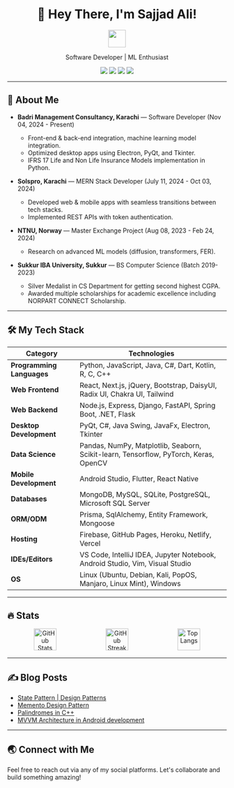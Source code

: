 <div id="header" align="center">
  <h1>👋 Hey There, I'm Sajjad Ali!</h1>
  <img 
    src="https://media.giphy.com/media/hvRJCLFzcasrR4ia7z/giphy.gif" 
    width="40px"/>
  <p>Software Developer | ML Enthusiast</p>
  <div id="badges">
    <a href="https://www.linkedin.com/in/sajjad-ali-b428b6198"><img src="https://img.shields.io/badge/LinkedIn-%230077B5.svg?style=for-the-badge&logo=linkedin&logoColor=white"/></a>
    <a href="https://www.youtube.com/channel/UCXfYIIBvk2e4H60BdKoznRA"><img src="https://img.shields.io/badge/YouTube-%23FF0000.svg?style=for-the-badge&logo=YouTube&logoColor=white"/></a>
    <a href="https://www.kaggle.com/sajjadali786"><img src="https://img.shields.io/badge/Kaggle-035a7d?style=for-the-badge&logo=kaggle&logoColor=white"/></a>
    <a href="https://dev.to/sajjadali54"><img src="https://img.shields.io/badge/dev.to-0A0A0A?style=for-the-badge&logo=dev.to&logoColor=white"/></a>
  </div>
  <!-- <p>
    <img src="https://komarev.com/ghpvc/?username=SajjadAli54&style=flat-square&color=blue" alt="profile views"/>
  </p> -->
</div>

---

## 🚀 About Me

- **Badri Management Consultancy, Karachi** — Software Developer (Nov 04, 2024 - Present)

  - Front-end & back-end integration, machine learning model integration.
  - Optimized desktop apps using Electron, PyQt, and Tkinter.
  - IFRS 17 Life and Non Life Insurance Models implementation in Python.

- **Solspro, Karachi** — MERN Stack Developer (July 11, 2024 - Oct 03, 2024)

  - Developed web & mobile apps with seamless transitions between tech stacks.
  - Implemented REST APIs with token authentication.

- **NTNU, Norway** — Master Exchange Project (Aug 08, 2023 - Feb 24, 2024)

  - Research on advanced ML models (diffusion, transformers, FER).

- **Sukkur IBA University, Sukkur** — BS Computer Science (Batch 2019-2023)
  - Silver Medalist in CS Department for getting second highest CGPA.
  - Awarded multiple scholarships for academic excellence including NORPART CONNECT Scholarship.

---

## 🛠️ My Tech Stack

| **Category**              | **Technologies**                                                                     |
| ------------------------- | ------------------------------------------------------------------------------------ |
| **Programming Languages** | Python, JavaScript, Java, C#, Dart, Kotlin, R, C, C++                                |
| **Web Frontend**          | React, Next.js, jQuery, Bootstrap, DaisyUI, Radix UI, Chakra UI, Tailwind            |
| **Web Backend**           | Node.js, Express, Django, FastAPI, Spring Boot, .NET, Flask                          |
| **Desktop Development**   | PyQt, C#, Java Swing, JavaFx, Electron, Tkinter                                      |
| **Data Science**          | Pandas, NumPy, Matplotlib, Seaborn, Scikit-learn, Tensorflow, PyTorch, Keras, OpenCV |
| **Mobile Development**    | Android Studio, Flutter, React Native                                                |
| **Databases**             | MongoDB, MySQL, SQLite, PostgreSQL, Microsoft SQL Server                             |
| **ORM/ODM**               | Prisma, SqlAlchemy, Entity Framework, Mongoose                                       |
| **Hosting**               | Firebase, GitHub Pages, Heroku, Netlify, Vercel                                      |
| **IDEs/Editors**          | VS Code, IntelliJ IDEA, Jupyter Notebook, Android Studio, Vim, Visual Studio         |
| **OS**                    | Linux (Ubuntu, Debian, Kali, PopOS, Manjaro, Linux Mint), Windows                    |

---

## 🔥 Stats

<div align="center">
  <img src="https://github-readme-stats-sigma-five.vercel.app/api?username=SajjadAli54&show_icons=true&theme=blue-green&count_private=true" alt="GitHub Stats" width="32%" height="50px"/>
  <img src="http://github-readme-streak-stats.herokuapp.com?user=SajjadAli54&theme=blue-green" alt="GitHub Streak" width="32%" height="50px"/>
  <img src="https://github-readme-stats.vercel.app/api/top-langs/?username=SajjadAli54&theme=blue-green&langs_count=8&layout=compact" alt="Top Langs" width="32%" height="50px"/>
</div>

---

## ✍️ Blog Posts

<!-- BLOG-POST-LIST:START -->

- [State Pattern | Design Patterns](https://dev.to/sajjadali/state-pattern-design-patterns-4h5i)
- [Memento Design Pattern](https://dev.to/sajjadali/memento-design-pattern-4b64)
- [Palindromes in C++](https://dev.to/sajjadali/palindrome-in-c-4po5)
- [MVVM Architecture in Android development](https://dev.to/sajjadali/mvvm-architecture-in-android-development-5eio)
<!-- BLOG-POST-LIST:END -->

---

## 🌏 Connect with Me

Feel free to reach out via any of my social platforms. Let's collaborate and build something amazing!
